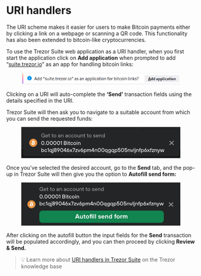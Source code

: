 # URI handlers

The URI scheme makes it easier for users to make Bitcoin payments either by clicking a link on a webpage or scanning a QR code. This functionality has also been extended to bitcoin-like cryptocurrencies.

To use the Trezor Suite web application as a URI handler, when you first start the application click on **Add application** when prompted to add “[suite.trezor.io](http://suite.trezor.io/)” as an app for handling bitcoin links:

<figure><img src="../../../.gitbook/assets/First_time_prompt_cropped.png" alt=""><figcaption></figcaption></figure>

Clicking on a URI will auto-complete the **‘Send’** transaction fields using the details specified in the URI.

Trezor Suite will then ask you to navigate to a suitable account from which you can send the requested funds:

<figure><img src="../../../.gitbook/assets/Go_to_account.png" alt=""><figcaption></figcaption></figure>

Once you’ve selected the desired account, go to the **Send** tab, and the pop-up in Trezor Suite will then give you the option to **Autofill send form:**

<figure><img src="../../../.gitbook/assets/Autofill_form_button.png" alt=""><figcaption></figcaption></figure>

After clicking on the autofill button the input fields for the **Send** transaction will be populated accordingly, and you can then proceed by clicking **Review & Send.**

> 💡 Learn more about [URI handlers in Trezor Suite](https://trezor.io/learn/a/uri-handlers-for-bitcoin-payments) on the Trezor knowledge base
